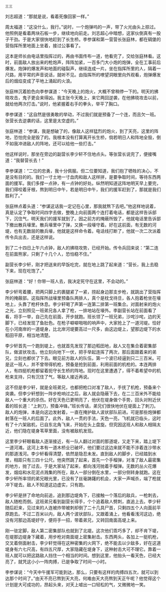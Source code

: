    三三 

   刘志超道：“那就是说，看着死像回家一样。”

   周太福道：“这没什么，我行。”说时，一个炮弹呜的一声，带了火光由头上掠过。他照例是看着两块石板一步，继续地向前走。刘志超心中暗想，这家伙倒真有一股子干劲。于是大家很快地赶到了长生桥。李参谋和第一营营长张庭林，都在碉堡的营指挥所里地面上坐着，接过公事看了。

   这本是师长由电话里指挥过的，再由书面传布一道，他看完了，交给张庭林看。这时，前面敌人放出来的枪炮声，阵阵加紧，一百多门大小炮的炮弹，全在工事前后爆发。炮弹的爆发声和地面的碰裂声，继续连成一片。坐在指挥所里的人，隔着一尺路，用平常的声音说话，就听不见。由指挥所的嘹望洞眼里向外观看，炮弹爆发后的烟焰变成了平地上涌起的火浪。

   张庭林沉着脸色向李参谋道：“今天晚上的炮火，大概不曾稍停一下的。明天的拂晓攻击，鬼子更会来得凶。我主张今天晚上，来它两回逆袭，在他拂晓攻击以前，就给他两次打击。”说时，他紧握着右手的拳头，举平了胸口。

   李参谋道：“这自然是很勇敢的举动，不过我们就是预备了一个连，而且欠一班。张营长去逆袭的话，这里是太空虚的。”

   张庭林道：“参谋，我是想破了的，像敌人这样猛烈的炮火，到了天亮，这里的阵地，恐怕完全是毁了的。我根本没有打算离开长生桥，倘若明日人和阵地全毁，倒不如我冲进敌人的阵地，还可以给他一些打击。”

   他这样说时，那坐在旁边的副营长李少轩不住地点头。等张营长说完了，便接嘴道：“我替营长去！”

   李参谋道：“二位的忠勇，我十分佩服。但二位要知道，我们抱了牺牲的决心，不是没有目的的。我们一寸土地一寸血肉和敌人这样拼，是要争取时间，等待东西两面的援军。我们多撑一点钟，有一点钟的好处。纵然明知道这阵地明天早上要完，我们得咬着牙根，熬到明日中午，若是明日中午，我们的援军赶到了，那就是我们胜利了。”

   张庭林点着头道：“参谋这话我一定记在心里，那我就熬下去吧。”他这样地说着，真是认定了争取时间四字去做，整晚上向前面两个连打着电话，都是这样告诉部下，沉住气，明天我们的援军就到了。因之前方的掩蔽所毁了，他就电话里告诉部下撤出散兵壕里。散兵壕里中了弹，又换一段壕守着。好在这前面，有无数的河堤，也有无数层的散兵壕，他就是这样命令着。电话线打断了，他就一次二次派着传令兵出去，还是这样说。

   到了二十四日上午六点钟，敌人的拂晓攻势，已经开始。传令兵回来说：“第二连在前面熊家，只剩了十几个人，恐怕稳不住。”

   副营长李少轩，刚才把送来的早饭吃完，就在地上跳了起来道：“营长，我上去稳下来，现在吃饱了。”

   张庭林道：“好！你带一班人去，我决定死守在这里，不会动的。”

   李少轩弯着腰，把两只脚上的裹腿紧了一紧，捞起身边那支步枪，就跳出了营指挥所的掩蔽部。这指挥所战壕里预备队两排人，真个是枕戈待旦，各人抱着枪坐在壕地上，头靠了枪杆休息。李少轩喝了声第一连第二排第一班集合。对面射来的炮火之光，立刻照见一班弟兄各人拿了枪，一排地站在壕外。李副营长站在前面看了看，将手一举，自己先在前面，开步就跑。班长领了一班兄弟，沙咤沙咤，边的天脚下，已经发现了鱼肚色。在枪子噼噼啪啪的响声中，大家抢上了一道河堤。恰好在小河南岸的一道堤身，比北岸河堤要高过一尺多，由这边堤上，望那边堤下的水稻田平原，相当地清楚。

   李少轩首先一个跑到堤上，也就首先发现了那边稻田地，敌人又在集合着密集部队，做波状攻击。他立刻向地下一伏，把手举起连挥了两次，那后面跟着来的弟兄，立刻也都伏了下去。眼见前方敌人的队伍，第一个波已经逼到只二三百米。可是这一班人，并不曾带得机枪，预备是抢到前面，利用前面的机枪的。本连两排人，有四挺机枪都留着扼守长生桥的阵地。现时在这里遭遇了，得不着希望中的机枪来支持，只有沉住了气，等敌人接近再说。

   这不但是李少轩，就是全班弟兄，也都把枪口对准了敌人，手抚了机枪，预备来个突袭。但李少轩想到一阵步枪响过之后，敌人就会隐蔽下去，在二三百米外不能给敌人一个重大的杀伤。好在天色已更明亮了，他伏在堤身做个手势，回头对附近伏着的班长道：“上刺刀，预备冲锋。”班长传话，弟兄们很快地伏在堤面上了刺刀。敌人的炮弹，本是向这边发射着，一直在掩护敌人波状部队前进。可是那些炮弹都射落在一班人的后面了。此外，敌人一贯的手法，天色一亮，飞机就已临头，这时有了十六架敌机，已自东北角飞来，开始在头上盘旋。但究因这班人和敌人相隔太近，他们隐在堤身苇草里面，没有被敌机发现。

   这里李少轩眼看敌人逐渐接近，有一队人翻过对面的那道堤，又走下来，踏上堤下一道河滩。这河上本有一道木桥业已破坏，他们要过这边来就不能不涉着连沙带水的那道浅河。李少轩看得清楚，依然是隐忍未发。直到敌人的脚步，已经踏到水里，相距只有三四十公尺。他突然跳了起来，首先一个手榴弹，对准了敌人最密集的地方，抛了过去，于是大家站了起来，都向浅河抛着手榴弹。无数的丛火花爆发，烟焰和水花泥点溅集的所在，敌人一部分倒在水里，一部分侧转身就跑。这在李少轩所率领的弟兄眼光里，已没有了丝毫踌躇的机会，大家一声喊杀，端了枪就冲下堤去。敌人不知道这边虚实，只有跑。

   李少轩是拼了命地向前追，追到那边堤角下，已接触一个落后的敌兵，一枪刺去，敌人随枪而倒。这班弟兄看到副营长得手，个个追着敌人劈刺，直追上去。李少轩随后赶来，见过来的人连被炸带被刺却倒了二十几具尸首，只剩四五个人向面前平原跑去。不过二百米以内，敌人两个波状部队，又跟着涌上，他看看浅河这边，绝没有河那边高堤好守，便将手一招，带着弟兄，又转回南面高堤上来。

   刚一驻定脚，敌人第二密集部队也就到了北堤。这次他们乖巧多了，却不肯下堤，在堤那边堤身下藏着，用步枪对南面堤上密集射击。东西两头，各加上一挺机枪，交叉着侧面射击，李少轩觉得在这种密集的火网下，绝不能去以少敌多，好在这道堤身有六七尺高，有四五尺厚，大家隐藏在堤身下，这种射击大可不理它。靠着一班人就可以把这路敌人挡住一个相当的时间。想到这里，他抬头一看天色，已经大亮了，就凭这小小一阵肉搏，已是争取了时间一小时。

   李参谋说：“今天中午援军可能到达，那么，只要有这样的肉搏四五次，就可以到达那个时间了。”由天不亮已熬到天大亮，何难由天大亮熬到天正午呢？他觉得这个计划是大可成功的，昂起头来，对天上嘘出一口轻松的气，又微微地一笑。

